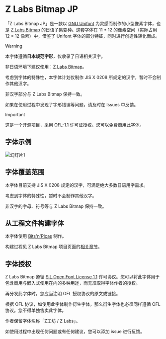 # Z Labs Bitmap JP

「Z Labs Bitmap JP」是一款以 [GNU Unifont](https://www.unifoundry.com/unifont/index.html) 为灵感而制作的小型像素字体，也是 [Z Labs Bitmap](https://github.com/Astro-2539/ZLabs-Bitmap) 的日语子集变种。这套字体在 11 * 12 的像素空间（实际占用 12 * 12 像素）中，借鉴了 Unifont 字体的部分特征，同时进行创造性转化而成。

> [!WARNING]
> 
> 本字体遵循**日本规范字形**，仅收录了日语相关汉字。
>
> 非日语环境下建议使用：[Z Labs Bitmap](https://github.com/Astro-2539/ZLabs-Bitmap)。
>
> 考虑到字体的特殊性，本字体计划仅制作 JIS X 0208 所规定的汉字，暂时不会制作其他汉字。
>
> 非汉字部分与 Z Labs Bitmap 保持一致。
> 
> 如果在使用过程中发现了字形错误等问题，请及时在 Issues 中反馈。

> [!IMPORTANT]
> 
> 这是一个开源项目，采用 [OFL-1.1](https://openfontlicense.org/open-font-license-official-text/) 许可证授权。您可以免费商用此字体。
> 

## 字体示例

![幻灯片1](https://github.com/user-attachments/assets/f1995843-b9b2-4da0-80d6-f8addd1fe8c9)


## 字体覆盖范围

本字体目前支持 JIS X 0208 规定的汉字，可满足绝大多数日语用字需求。

考虑到字体的特殊性，暂时不会制作其他汉字。

非汉字的字母、符号等与 Z Labs Bitmap 保持一致。

## 从工程文件构建字体

本字体使用 [Bits'n'Picas](https://github.com/kreativekorp/bitsnpicas) 制作。

构建过程见 Z Labs Bitmap 项目页面的[相关章节](https://github.com/Astro-2539/ZLabs-Bitmap#%E4%BB%8E%E5%B7%A5%E7%A8%8B%E6%96%87%E4%BB%B6%E6%9E%84%E5%BB%BA%E5%AD%97%E4%BD%93)。


## 字体授权
Z Labs Bitmap 遵循 [SIL Open Font License 1.1](https://openfontlicense.org/open-font-license-official-text/) 许可协议。您可以将此字体用于包含商用与嵌入式使用在内的多种用途，而无须取得字体作者的授权。

再分发此字体时，您应当注明 OFL 授权协议的原文或链接。

根据 OFL 协议，如使用此字体制作衍生字体，那么衍生字体也必须同样遵循 OFL 协议。您不得单独售卖此字体。

作者保留字体名称「Z工坊 / Z Labs」。

如使用过程中出现任何问题或有任何建议，您可以添加 issue 进行反馈。
